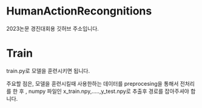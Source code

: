 # HumanActionRecongnitions
2023논문 경진대회용 깃허브 주소입니다.



# Train

train.py로 모델을 훈련시키면 됩니다.

주요할 점은, 모델을 훈련시킬때 사용한하는 데이터를 preprocesing을 통해서 전처리를 한 후 , numpy 파일인 x_train.npy,.....,y_test.npy로 추출후 경로를 잡아주셔야 합니다.
